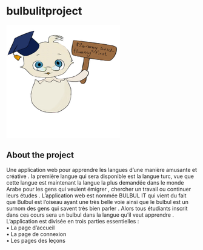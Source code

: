 # bulbulitproject
<img src="assets/bulbullogo.png" alt="Alt text" title="Optional title" height="300" width="300">

## About the project
Une application web pour apprendre les langues d’une manière amusante et créative . la première langue qui sera disponible est la langue turc, vue que cette langue est maintenant la langue la plus demandée dans le monde Arabe pour les gens qui veulent émigrer , chercher un travail ou continuer leurs études .
L’application web est nommée BULBUL IT qui vient du fait que Bulbul est l’oiseau ayant une très belle voie ainsi que le bulbul est un surnom des gens qui savent très bien parler . Alors tous étudiants inscrit dans ces cours sera un bulbul dans la langue qu’il veut apprendre .
<br>L’application est divisée en trois parties essentielles :
<br>•	La page d’accueil 
<br>•	La page de connexion 
<br>•	Les pages des leçons 

